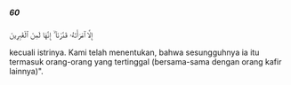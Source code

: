 ##### 60

<span class="ayah">إِلَّا ٱمْرَأَتَهُۥ قَدَّرْنَآ ۙ إِنَّهَا لَمِنَ ٱلْغَٰبِرِينَ</span>

<span class="ayah_translation">kecuali istrinya. Kami telah menentukan, bahwa sesungguhnya ia itu termasuk orang-orang yang tertinggal (bersama-sama dengan orang kafir lainnya)".</span>
